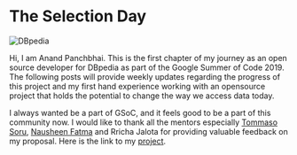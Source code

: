 # The Selection Day

![DBpedia](https://wiki.dbpedia.org/sites/default/files/DBpediaLogoFull.png)

Hi, I am Anand Panchbhai. This is the first chapter of my journey as an open source developer for DBpedia as part of the Google Summer of Code 2019. The following posts will provide weekly updates regarding the progress of this project and my first hand experience working with an opensource project that holds the potential to change the way we access data today.

I always wanted be a part of GSoC, and it feels good to be a part of this community now. I would like to thank all the mentors especially [Tommaso Soru](http://tommaso-soru.it/), [Nausheen Fatma](https://nausheenfatma.wordpress.com/) and Rricha Jalota for providing valuable feedback on my proposal. Here is the link to my [project](https://summerofcode.withgoogle.com/projects/#4615170624585728).









